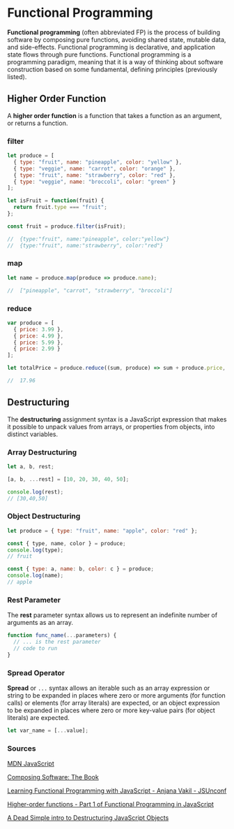 # Functional Programming

**Functional programming** (often abbreviated FP) is the process of building software by composing pure functions, avoiding shared state, mutable data, and side-effects. Functional programming is declarative, and application state flows through pure functions. Functional programming is a programming paradigm, meaning that it is a way of thinking about software construction based on some fundamental, defining principles (previously listed).

## Higher Order Function

A **higher order function** is a function that takes a function as an argument, or returns a function.

### filter

```javascript
let produce = [
  { type: "fruit", name: "pineapple", color: "yellow" },
  { type: "veggie", name: "carrot", color: "orange" },
  { type: "fruit", name: "strawberry", color: "red" },
  { type: "veggie", name: "broccoli", color: "green" }
];

let isFruit = function(fruit) {
  return fruit.type === "fruit";
};

const fruit = produce.filter(isFruit);

//  {type:"fruit", name:"pineapple", color:"yellow"}
//  {type:"fruit", name:"strawberry", color:"red"}
```

### map

```javascript
let name = produce.map(produce => produce.name);

//  ["pineapple", "carrot", "strawberry", "broccoli"]
```

### reduce

```javascript
var produce = [
  { price: 3.99 },
  { price: 4.99 },
  { price: 5.99 },
  { price: 2.99 }
];

let totalPrice = produce.reduce((sum, produce) => sum + produce.price, 0);

//  17.96
```

## Destructuring

The **destructuring** assignment syntax is a JavaScript expression that makes it possible to unpack values from arrays, or properties from objects, into distinct variables.

### Array Destructuring

```javascript
let a, b, rest;

[a, b, ...rest] = [10, 20, 30, 40, 50];

console.log(rest);
// [30,40,50]
```

### Object Destructuring

```javascript
let produce = { type: "fruit", name: "apple", color: "red" };

const { type, name, color } = produce;
console.log(type);
// fruit

const { type: a, name: b, color: c } = produce;
console.log(name);
// apple
```

### Rest Parameter

The **rest** parameter syntax allows us to represent an indefinite number of arguments as an array.

```javascript
function func_name(...parameters) {
  // ... is the rest parameter
  // code to run
}
```

### Spread Operator

**Spread** or `...` syntax allows an iterable such as an array expression or string to be expanded in places where zero or more arguments (for function calls) or elements (for array literals) are expected, or an object expression to be expanded in places where zero or more key-value pairs (for object literals) are expected.

```javascript
let var_name = [...value];
```

### Sources

[MDN JavaScript](https://developer.mozilla.org/en-US/docs/Web/JavaScript)

[Composing Software: The Book](https://medium.com/javascript-scene/composing-software-the-book-f31c77fc3ddc)

[Learning Functional Programming with JavaScript - Anjana Vakil - JSUnconf](https://www.youtube.com/watch?v=e-5obm1G_FY&t=1075s)

[Higher-order functions - Part 1 of Functional Programming in JavaScript](https://www.youtube.com/watch?v=BMUiFMZr7vk&list=PL0zVEGEvSaeEd9hlmCXrk5yUyqUag-n84)

[A Dead Simple intro to Destructuring JavaScript Objects](https://wesbos.com/destructuring-objects/)
